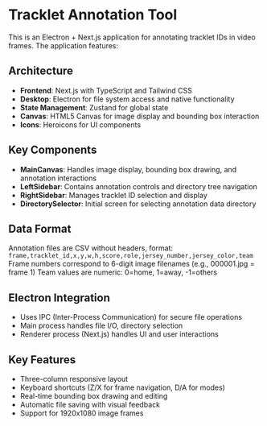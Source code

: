 <!-- Use this file to provide workspace-specific custom instructions to Copilot. For more details, visit https://code.visualstudio.com/docs/copilot/copilot-customization#_use-a-githubcopilotinstructionsmd-file -->

# Tracklet Annotation Tool

This is an Electron + Next.js application for annotating tracklet IDs in video frames. The application features:

## Architecture
- **Frontend**: Next.js with TypeScript and Tailwind CSS
- **Desktop**: Electron for file system access and native functionality
- **State Management**: Zustand for global state
- **Canvas**: HTML5 Canvas for image display and bounding box interaction
- **Icons**: Heroicons for UI components

## Key Components
- **MainCanvas**: Handles image display, bounding box drawing, and annotation interactions
- **LeftSidebar**: Contains annotation controls and directory tree navigation
- **RightSidebar**: Manages tracklet ID selection and display
- **DirectorySelector**: Initial screen for selecting annotation data directory

## Data Format
Annotation files are CSV without headers, format: `frame,tracklet_id,x,y,w,h,score,role,jersey_number,jersey_color,team`
Frame numbers correspond to 6-digit image filenames (e.g., 000001.jpg = frame 1)
Team values are numeric: 0=home, 1=away, -1=others

## Electron Integration
- Uses IPC (Inter-Process Communication) for secure file operations
- Main process handles file I/O, directory selection
- Renderer process (Next.js) handles UI and user interactions

## Key Features
- Three-column responsive layout
- Keyboard shortcuts (Z/X for frame navigation, D/A for modes)
- Real-time bounding box drawing and editing
- Automatic file saving with visual feedback
- Support for 1920x1080 image frames
